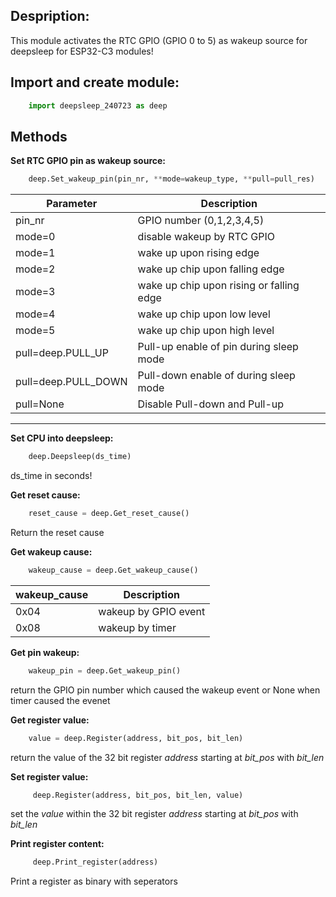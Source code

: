 Despription:
-
This module activates the RTC GPIO (GPIO 0 to 5) as wakeup source for deepsleep for ESP32-C3 modules!




## Import and create module:
```python
    import deepsleep_240723 as deep
```

## Methods
**Set RTC GPIO pin as wakeup source:**
```python
    deep.Set_wakeup_pin(pin_nr, **mode=wakeup_type, **pull=pull_res)
 ```
|Parameter|Description|
|-|-|
|pin_nr|GPIO number (0,1,2,3,4,5)|
|mode=0| disable wakeup by RTC GPIO|
|mode=1| wake up upon rising edge|
|mode=2| wake up chip upon falling edge|
|mode=3| wake up chip upon rising or falling edge|
|mode=4| wake up chip upon low level|
|mode=5| wake up chip upon high level|
|pull=deep.PULL_UP|Pull-up enable of pin during sleep mode|
|pull=deep.PULL_DOWN|Pull-down enable of during sleep mode|
|pull=None|Disable Pull-down and Pull-up|

---
**Set CPU into deepsleep:**
```python
    deep.Deepsleep(ds_time)
```
ds_time in seconds!

**Get reset cause:**
```python
    reset_cause = deep.Get_reset_cause()
```
Return the reset cause 

**Get wakeup cause:**
```python
    wakeup_cause = deep.Get_wakeup_cause()
```
|wakeup_cause|Description|
|-|-|
|0x04|wakeup by GPIO event|
|0x08|wakeup by timer|

**Get pin wakeup:**
```python
    wakeup_pin = deep.Get_wakeup_pin()
```
return the GPIO pin number which caused the wakeup event or None when timer caused the evenet

**Get register value:**
```python
    value = deep.Register(address, bit_pos, bit_len)
```
return the value of the 32 bit register *address* starting at *bit_pos* with *bit_len*

**Set register value:**
```python
     deep.Register(address, bit_pos, bit_len, value)
```
set the *value* within the 32 bit register *address* starting at *bit_pos* with *bit_len*


**Print register content:**
```python
     deep.Print_register(address)
```
Print a register as binary with seperators




